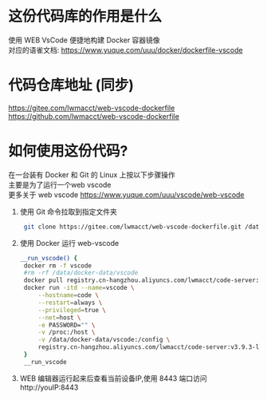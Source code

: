 # 这份代码库的作用是什么
   使用 WEB VsCode 便捷地构建 Docker 容器镜像  
   对应的语雀文档: https://www.yuque.com/uuu/docker/dockerfile-vscode

# 代码仓库地址 (同步)
   https://gitee.com/lwmacct/web-vscode-dockerfile  
   https://github.com/lwmacct/web-vscode-dockerfile  


# 如何使用这份代码?

在一台装有 Docker 和 Git 的 Linux 上按以下步骤操作  
主要是为了运行一个web vscode  
更多关于 web vscode https://www.yuque.com/uuu/vscode/web-vscode

1. 使用 Git 命令拉取到指定文件夹
   ```bash
    git clone https://gitee.com/lwmacct/web-vscode-dockerfile.git /data/docker-data/vscode
   ```
2. 使用 Docker 运行 web-vscode 
   ```bash
   __run_vscode() {
    docker rm -f vscode
    #rm -rf /data/docker-data/vscode
    docker pull registry.cn-hangzhou.aliyuncs.com/lwmacct/code-server:v3.9.3-ls78-base
    docker run -itd --name=vscode \
        --hostname=code \
        --restart=always \
        --privileged=true \
        --net=host \
        -e PASSWORD="" \
        -v /proc:/host \
        -v /data/docker-data/vscode:/config \
        registry.cn-hangzhou.aliyuncs.com/lwmacct/code-server:v3.9.3-ls78-base
    }
    __run_vscode
   ```
3. WEB 编辑器运行起来后查看当前设备IP,使用 8443 端口访问 http://youIP:8443
